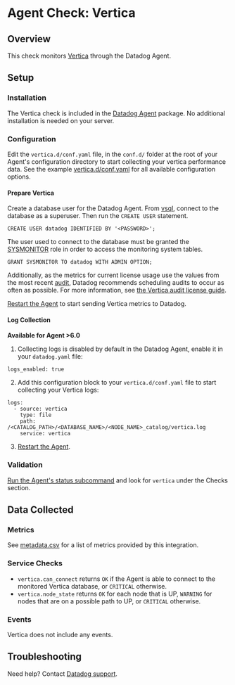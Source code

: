 # Agent Check: Vertica

## Overview

This check monitors [Vertica][1] through the Datadog Agent.

## Setup

### Installation

The Vertica check is included in the [Datadog Agent][2] package. No additional installation is needed on your server.

### Configuration

Edit the `vertica.d/conf.yaml` file, in the `conf.d/` folder at the root of your Agent's configuration directory to start collecting your vertica performance data. See the example [vertica.d/conf.yaml][6] for all available configuration options.

#### Prepare Vertica

Create a database user for the Datadog Agent. From [vsql][11], connect to the database as a superuser. Then run the `CREATE USER` statement.

```
CREATE USER datadog IDENTIFIED BY '<PASSWORD>';
```

The user used to connect to the database must be granted the [SYSMONITOR][3] role in order to access the monitoring system tables.

```
GRANT SYSMONITOR TO datadog WITH ADMIN OPTION;
```

Additionally, as the metrics for current license usage use the values from the most recent [audit][4], Datadog recommends scheduling audits to occur as often as possible. For more information, see [the Vertica audit license guide][5].

[Restart the Agent][7] to start sending Vertica metrics to Datadog.

#### Log Collection

**Available for Agent >6.0**

1. Collecting logs is disabled by default in the Datadog Agent, enable it in your `datadog.yaml` file:

```
logs_enabled: true
```

2. Add this configuration block to your `vertica.d/conf.yaml` file to start collecting your Vertica logs:

```
logs:
  - source: vertica
    type: file
    path: /<CATALOG_PATH>/<DATABASE_NAME>/<NODE_NAME>_catalog/vertica.log
    service: vertica
```

3. [Restart the Agent][7].

### Validation

[Run the Agent's status subcommand][8] and look for `vertica` under the Checks section.

## Data Collected

### Metrics

See [metadata.csv][9] for a list of metrics provided by this integration.

### Service Checks

- `vertica.can_connect` returns `OK` if the Agent is able to connect to the monitored Vertica database, or `CRITICAL` otherwise.
- `vertica.node_state` returns `OK` for each node that is UP, `WARNING` for nodes that are on a possible path to UP, or `CRITICAL` otherwise.

### Events

Vertica does not include any events.

## Troubleshooting

Need help? Contact [Datadog support][10].

[1]: https://www.vertica.com
[2]: https://docs.datadoghq.com/agent
[3]: https://www.vertica.com/docs/9.2.x/HTML/Content/Authoring/AdministratorsGuide/DBUsersAndPrivileges/Roles/SYSMONITORROLE.htm
[4]: https://www.vertica.com/docs/9.2.x/HTML/Content/Authoring/SQLReferenceManual/Functions/VerticaFunctions/LicenseManagement/AUDIT_LICENSE_SIZE.htm
[5]: https://www.vertica.com/docs/9.2.x/HTML/Content/Authoring/AdministratorsGuide/Licensing/MonitoringDatabaseSizeForLicenseCompliance.htm
[6]: https://github.com/DataDog/integrations-core/blob/master/vertica/datadog_checks/vertica/data/conf.yaml.example
[7]: https://docs.datadoghq.com/agent/guide/agent-commands/?tab=agentv6#start-stop-and-restart-the-agent
[8]: https://docs.datadoghq.com/agent/guide/agent-commands/?tab=agentv6#agent-status-and-information
[9]: https://github.com/DataDog/integrations-core/blob/master/vertica/metadata.csv
[10]: https://docs.datadoghq.com/help
[11]: https://www.vertica.com/docs/9.2.x/HTML/Content/Authoring/Glossary/vsql.htm
